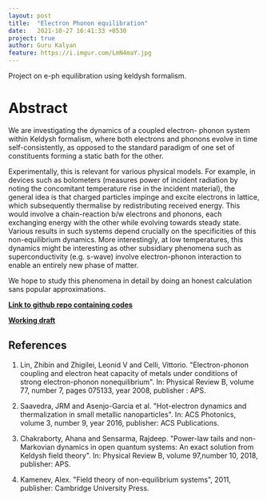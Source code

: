 ```yaml
---
layout: post
title:  "Electron Phonon equilibration"
date:   2021-10-27 16:41:33 +0530
project: true
author: Guru Kalyan
feature: https://i.imgur.com/LmN4maY.jpg
---
```


Project on e-ph equilibration using keldysh formalism.


# Abstract

We are investigating the dynamics of a coupled electron- phonon system within Keldysh formalism, where both electrons and phonons evolve in time self-consistently, as opposed to the standard paradigm of one set of constituents forming a static bath for the other.

Experimentally, this is relevant for various physical models. For example, in devices such as bolometers (measures power of incident radiation by noting the concomitant temperature rise in the incident material), the general idea is that charged particles impinge and excite electrons in lattice, which subsequently thermalise by redistributing received energy. This would involve a chain-reaction b/w electrons and phonons, each exchanging energy with the other while evolving towards steady state. Various results in such systems depend crucially on the specificities of this non-equilibrium dynamics. More interestingly, at low temperatures, this dynamics might be interesting as other subsidiary phenomena such as superconductivity (e.g. s-wave) involve electron-phonon interaction to enable an entirely new phase of matter.

We hope to study this phenomena in detail by doing an honest calculation sans popular approximations.


**<a href="https://github.com/Guruzeta/Julia" target="_blank">
Link to github repo containing codes</a>**

**<a href="https://guruzeta.github.io/sun/pdfs/kft_abstract.pdf" target="_blank">
Working draft</a>**

## References

1. Lin, Zhibin and Zhigilei, Leonid V and Celli, Vittorio. "Electron-phonon coupling and electron heat capacity of
metals under conditions of strong electron-phonon nonequilibrium". In: Physical Review B, volume 77, number 7,
pages 075133, year 2008, publisher : APS.

2.  Saavedra, JRM and Asenjo-Garcia et al. "Hot-electron dynamics and thermalization in small metallic nanoparticles".
In: ACS Photonics, volume 3, number 9, year 2016, publisher: ACS Publications.

3. Chakraborty, Ahana and Sensarma, Rajdeep. "Power-law tails and non-Markovian dynamics in open quantum systems: An exact solution from Keldysh field theory". In: Physical Review B, volume 97,number 10, 2018, publisher: APS.

4. Kamenev, Alex. "Field theory of non-equilibrium systems", 2011, publisher: Cambridge University Press.
